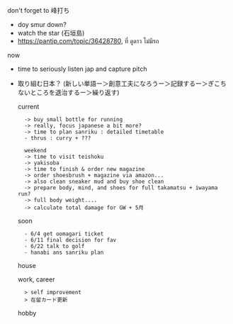 don't forget to 峰打ち
- doy smur down?
- watch the star (石垣島)
- https://pantip.com/topic/36428780, ที่ ดูดาว ไม่มีรถ

now
- time to seriously listen jap and capture pitch 
- 取り組む日本？ (新しい単語ー＞創意工夫になろうー＞記録するー＞ぎこちないところを退治するー＞繰り返す)

	current
		
		-> buy small bottle for running
		-> really, focus japanese a bit more?
		-> time to plan sanriku : detailed timetable
		- thrus : curry + ???
		
		weekend
		-> time to visit teishoku
		-> yakisoba
		-> time to finish & order new magazine
		-> order shoesbrush + magazine via amazon...
		-> also clean sneaker mud and buy shoe clean
		-> prepare body, mind, and shoes for full takamatsu + iwayama run?
		-> full body weight....
		-> calculate total damage for GW + 5月
		
	soon
	
		- 6/4 get oomagari ticket
		- 6/11 final decision for fav
		- 6/22 talk to golf
		- hanabi ans sanriku plan
	house
	
	work, career
	
		> self improvement
		> 在留カード更新
	hobby
			

			
		

